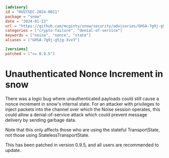```toml
[advisory]
id = "RUSTSEC-2024-0011"
package = "snow"
date = "2024-01-23"
url = "https://github.com/mcginty/snow/security/advisories/GHSA-7g9j-g5jg-3vv3"
categories = ["crypto-failure", "denial-of-service"]
keywords = ["noise", "nonce", "state"]
aliases = ["GHSA-7g9j-g5jg-3vv3"]

[versions]
patched = [">= 0.9.5"]
```

# Unauthenticated Nonce Increment in snow

There was a logic bug where unauthenticated payloads could still cause a nonce
increment in snow's internal state. For an attacker with privileges to inject
packets into the channel over which the Noise session operates, this could
allow a denial-of-service attack which could prevent message delivery by
sending garbage data.

Note that this only affects those who are using the stateful TransportState,
not those using StatelessTransportState.

This has been patched in version 0.9.5, and all users are recommended to
update.


